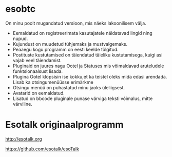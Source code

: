 esobtc
======
On minu poolt mugandatud versioon, mis näeks lakoonilisem välja.
+ Eemaldatud on registreerimata kasutajatele näidatavad lingid ning nupud.
+ Kujundust on muudetud tühjemaks ja mustvalgemaks.
+ Peaaegu kogu programm on eesti keelde tõlgitud.
+ Postituste kustutamised on täiendatud täieliku kustutamisega, kuigi asi vajab veel täiendamist.
+ Pluginaid on juures nagu Ootel ja Statuses mis võimaldavad aruteludele funktsionaalsust lisada.
+ Plugina Ootel klopsisin ise kokku,et ka teistel oleks mida edasi arendada. Lisab ka otsingumenüüsse erimärkme
+ Otsingu menüü on puhastatud minu jaoks üleliigsest.
+ Avatarid on eemaldatud.
+ Lisatud on bbcode pluginale punase värviga teksti võimalus, mitte värviline.


Esotalk originaalprogramm
======
http://esotalk.org

https://github.com/esotalk/esoTalk
